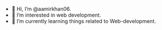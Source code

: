 - 👋 Hi, I’m @aamirkhan06.
- 👀 I’m interested in web development.
- 🌱 I’m currently learning things related to Web-development.
<!-- - 💞️ I’m looking to collaborate on
- 📫 How to reach me ... -->

<!---
aamirkhan06/aamirkhan06 is a ✨ special ✨ repository because its `README.md` (this file) appears on your GitHub profile.
You can click the Preview link to take a look at your changes.
--->
